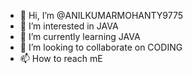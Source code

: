 - 👋 Hi, I’m @ANILKUMARMOHANTY9775
- 👀 I’m interested in JAVA
- 🌱 I’m currently learning JAVA
- 💞️ I’m looking to collaborate on CODING
- 📫 How to reach mE

<!---
ANILKUMARMOHANTY9775/ANILKUMARMOHANTY9775 is a ✨ special ✨ repository because its `README.md` (this file) appears on your GitHub profile.
You can click the Preview link to take a look at your changes.
--->
